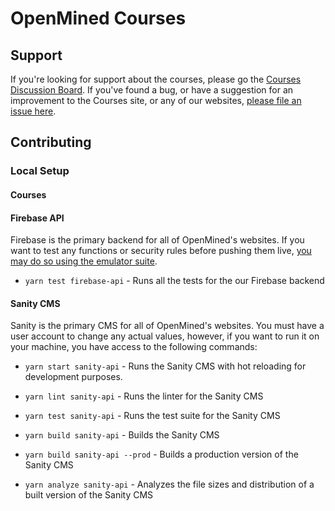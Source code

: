 # OpenMined Courses

## Support

If you're looking for support about the courses, please go the [Courses Discussion Board](https://github.com/OpenMined/courses/discussions). If you've found a bug, or have a suggestion for an improvement to the Courses site, or any of our websites, [please file an issue here](https://github.com/OpenMined/openmined/issues).

## Contributing

### Local Setup

#### Courses

#### Firebase API

Firebase is the primary backend for all of OpenMined's websites. If you want to test any functions or security rules before pushing them live, [you may do so using the emulator suite](https://firebase.google.com/docs/emulator-suite).

- `yarn test firebase-api` - Runs all the tests for the our Firebase backend

#### Sanity CMS

Sanity is the primary CMS for all of OpenMined's websites. You must have a user account to change any actual values, however, if you want to run it on your machine, you have access to the following commands:

- `yarn start sanity-api` - Runs the Sanity CMS with hot reloading for development purposes.

- `yarn lint sanity-api` - Runs the linter for the Sanity CMS

- `yarn test sanity-api` - Runs the test suite for the Sanity CMS

- `yarn build sanity-api` - Builds the Sanity CMS

- `yarn build sanity-api --prod` - Builds a production version of the Sanity CMS

- `yarn analyze sanity-api` - Analyzes the file sizes and distribution of a built version of the Sanity CMS
